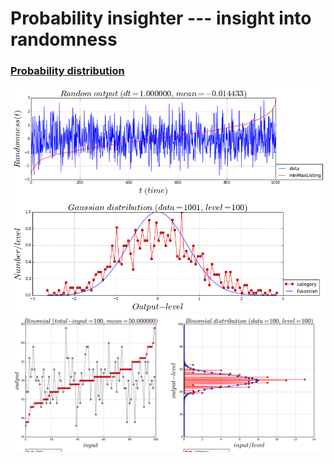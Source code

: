 # Probability insighter --- insight into randomness

### [Probability distribution](https://github.com/alvason/probability-insighter/blob/master/binomial_random_distribution.ipynb)
![alt tag](https://github.com/alvason/diffusion-computation/blob/master/stochasticD/figure/gaussian-distribution.png)
![alt tag](https://github.com/alvason/probability-insighter/blob/master/figure/binomial-distribution.png)
